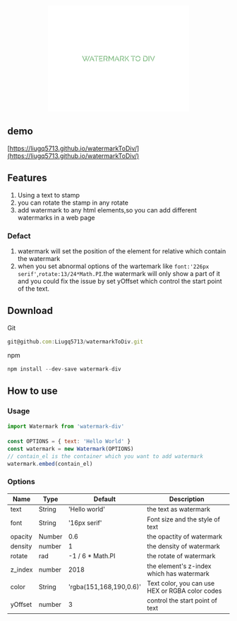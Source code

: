 <p align="center">
  <img width="320" src="./logo.svg">
</p>

## demo

[https://liugq5713.github.io/watermarkToDiv/](https://liugq5713.github.io/watermarkToDiv/)

## Features

1.  Using a text to stamp
2.  you can rotate the stamp in any rotate
3.  add watermark to any html elements,so you can add different watermarks in a web page

### Defact

1.  watermark will set the position of the element for relative which contain the watermark
2.  when you set abnormal options of the wartemark like `font:'226px serif'`,`rotate:13/24*Math.PI`.the watermark will only show a part of it and you could fix the issue by set yOffset which control the start point of the text.

## Download

Git

```js
git@github.com:Liugq5713/watermarkToDiv.git
```

npm

```js
npm install --dev-save watermark-div
```

## How to use

### Usage

```js
import Watermark from 'watermark-div'

const OPTIONS = { text: 'Hello World' }
const watermark = new Watermark(OPTIONS)
// contain_el is the container which you want to add watermark
watermark.embed(contain_el)
```

### Options

| Name    | Type   | Default                 | Description                                     |
| ------- | ------ | ----------------------- | ----------------------------------------------- |
| text    | String | 'Hello world'           | the text as watermark                           |
| font    | String | '16px serif'            | Font size and the style of text                 |
| opacity | Number | 0.6                     | the opactity of watermark                       |
| density | number | 1                       | the density of watermark                        |
| rotate  | rad    | -1 / 6 \* Math.PI       | the rotate of watermark                         |
| z_index | number | 2018                    | the element's z-index which has watermark       |
| color   | String | 'rgba(151,168,190,0.6)' | Text color, you can use HEX or RGBA color codes |
| yOffset | number | 3                       | control the start point of text                 |
